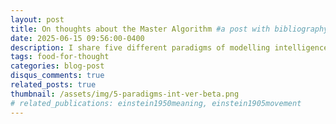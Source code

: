 ```yaml
---
layout: post
title: On thoughts about the Master Algorithm #a post with bibliography
date: 2025-06-15 09:56:00-0400
description: I share five different paradigms of modelling intelligence #an example of a blog post with bibliography
tags: food-for-thought
categories: blog-post
disqus_comments: true
related_posts: true
thumbnail: /assets/img/5-paradigms-int-ver-beta.png
# related_publications: einstein1950meaning, einstein1905movement
---
```

